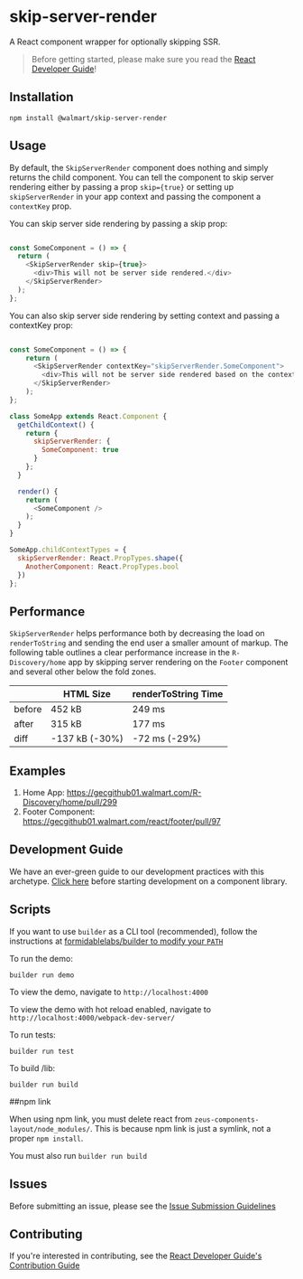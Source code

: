 # skip-server-render

A React component wrapper for optionally skipping SSR.

> Before getting started, please make sure you read the [React Developer Guide](https://gecgithub01.walmart.com/react/react-dev-guide)!

## Installation

```
npm install @walmart/skip-server-render
```

## Usage

By default, the `SkipServerRender` component does nothing and simply returns the child component.
You can tell the component to skip server rendering either by passing a prop `skip={true}` or 
setting up `skipServerRender` in your app context and passing the component a `contextKey` prop. 

You can skip server side rendering by passing a skip prop:

```js

const SomeComponent = () => {
  return (
    <SkipServerRender skip={true}>
      <div>This will not be server side rendered.</div>
    </SkipServerRender>
  );
};
```

You can also skip server side rendering by setting context and passing a contextKey prop:

```js

const SomeComponent = () => {
    return (
      <SkipServerRender contextKey="skipServerRender.SomeComponent">
        <div>This will not be server side rendered based on the context.</div>
      </SkipServerRender>
    );
};

class SomeApp extends React.Component {
  getChildContext() {
    return {
      skipServerRender: {
        SomeComponent: true
      }
    };
  }

  render() {
    return (
      <SomeComponent />
    );
  }
}

SomeApp.childContextTypes = {
  skipServerRender: React.PropTypes.shape({
    AnotherComponent: React.PropTypes.bool
  })
};

```

## Performance

`SkipServerRender` helps performance both by decreasing the load on `renderToString` and sending the end user a smaller amount of markup.
The following table outlines a clear performance increase in the `R-Discovery/home` app by skipping server rendering on 
the `Footer` component and several other below the fold zones.

|          | HTML Size      | renderToString Time |
| -------- | -------------- | ------------------- |
| before   | 452 kB         | 249 ms              |
| after    | 315 kB         | 177 ms              |
| diff     | -137 kB (-30%) | -72 ms (-29%)       |

## Examples

1. Home App: https://gecgithub01.walmart.com/R-Discovery/home/pull/299
2. Footer Component: https://gecgithub01.walmart.com/react/footer/pull/97

## Development Guide

We have an ever-green guide to our development practices with this archetype. 
[Click here](https://gecgithub01.walmart.com/electrode/electrode-archetype-react-component/blob/master/DEVELOPMENT.md) 
before starting development on a component library. 

## Scripts

If you want to use `builder` as a CLI tool (recommended), follow the instructions at [formidablelabs/builder to modify your `PATH`](https://github.com/formidablelabs/builder#local-install)

To run the demo:

```
builder run demo
```

To view the demo, navigate to `http://localhost:4000`

To view the demo with hot reload enabled, navigate to `http://localhost:4000/webpack-dev-server/`

To run tests:

```
builder run test
```

To build /lib:

```
builder run build
```

##npm link

When using npm link, you must delete react from `zeus-components-layout/node_modules/`. This is because npm link is just a symlink, not a proper `npm install`.

You must also run `builder run build`

## Issues

Before submitting an issue, please see the [Issue Submission Guidelines](https://gecgithub01.walmart.com/react/react-dev-guide#submitting-issues)

## Contributing

If you're interested in contributing, see the [React Developer Guide's Contribution Guide](https://gecgithub01.walmart.com/react/react-dev-guide#contributing)

